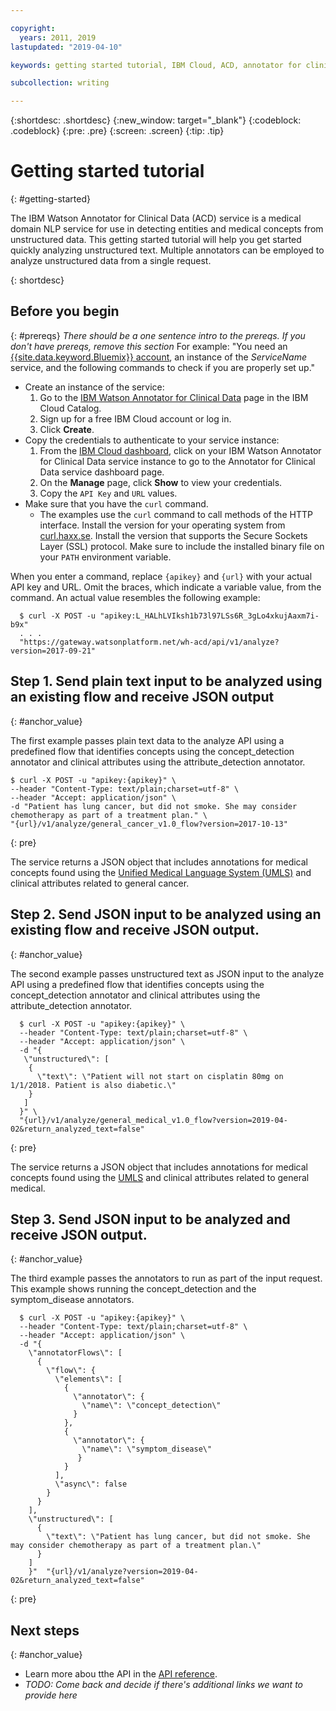 ```yaml
---

copyright:
  years: 2011, 2019
lastupdated: "2019-04-10"

keywords: getting started tutorial, IBM Cloud, ACD, annotator for clinical data

subcollection: writing

---
```


{:shortdesc: .shortdesc}
{:new_window: target="_blank"}
{:codeblock: .codeblock}
{:pre: .pre}
{:screen: .screen}
{:tip: .tip}

<!-- Name your file `getting-started.md` and include it in the Learn nav group in your toc file. -->


# Getting started tutorial
{: #getting-started}

<!-- The title of your H1 should be Getting started tutorial. Don't include your offering name in the H1. Do include it as a search keyword, though. See the example keywords above. -->

The IBM Watson Annotator for Clinical Data (ACD) service is a medical domain NLP service for use in detecting entities and medical concepts from unstructured data. This getting started tutorial will help you get started quickly analyzing unstructured text. Multiple annotators can be employed to analyze unstructured data from a single request.

{: shortdesc}

## Before you begin
{: #prereqs}
_There should be a one sentence intro to the prereqs. If you don't have prereqs, remove this section_ For example: "You need an [{{site.data.keyword.Bluemix}} account](https://cloud.ibm.com/registration/), an instance of the _ServiceName_ service, and the following commands to check if you are properly set up."

* Create an instance of the service:
  1. Go to the [IBM Watson Annotator for Clinical Data](https://dev.console.test.cloud.ibm.com/catalog/services/wh-acd) page in the IBM Cloud Catalog.
  2. Sign up for a free IBM Cloud account or log in.
  3. Click **Create**.
* Copy the credentials to authenticate to your service instance:
  1. From the [IBM Cloud dashboard](https://dev.console.test.cloud.ibm.com/dashboard/apps), click on your IBM Watson Annotator for Clinical Data service instance to go to the Annotator for Clinical Data service dashboard page.
  2. On the **Manage** page, click **Show** to view your credentials.
  3. Copy the `API Key` and `URL` values.
* Make sure that you have the `curl` command.
  * The examples use the `curl` command to call methods of the HTTP interface. Install the version for your operating system from [curl.haxx.se](https://curl.haxx.se). Install the version that supports the Secure Sockets Layer (SSL) protocol. Make sure to include the installed binary file on your `PATH` environment variable.  

When you enter a command, replace `{apikey}` and `{url}` with your actual API key and URL. Omit the braces, which indicate a variable value, from the command. An actual value resembles the following example:

```Curl
  $ curl -X POST -u "apikey:L_HALhLVIksh1b73l97LSs6R_3gLo4xkujAaxm7i-b9x"
  . . .
  "https://gateway.watsonplatform.net/wh-acd/api/v1/analyze?version=2017-09-21"
```

## Step 1. Send plain text input to be analyzed using an existing flow and receive JSON output
{: #anchor_value}

The first example passes plain text data to the analyze API using a predefined flow that identifies concepts using the concept_detection annotator and clinical attributes using the attribute_detection annotator.

  ```Curl
  $ curl -X POST -u "apikey:{apikey}" \
  --header "Content-Type: text/plain;charset=utf-8" \
  --header "Accept: application/json" \
  -d "Patient has lung cancer, but did not smoke. She may consider chemotherapy as part of a treatment plan." \
  "{url}/v1/analyze/general_cancer_v1.0_flow?version=2017-10-13"
  ```
  {: pre}

The service returns a JSON object that includes annotations for medical concepts found using the [Unified Medical Language System (UMLS)](https://www.nlm.nih.gov/research/umls/) and clinical attributes related to general cancer.

## Step 2. Send JSON input to be analyzed using an existing flow and receive JSON output.
{: #anchor_value}

The second example passes unstructured text as JSON input to the analyze API using a predefined flow that identifies concepts using the concept_detection annotator and clinical attributes using the attribute_detection annotator.

```Curl
  $ curl -X POST -u "apikey:{apikey}" \
  --header "Content-Type: text/plain;charset=utf-8" \
  --header "Accept: application/json" \
  -d "{
   \"unstructured\": [
    {
      \"text\": \"Patient will not start on cisplatin 80mg on 1/1/2018. Patient is also diabetic.\"     
    }
   ]
  }" \
  "{url}/v1/analyze/general_medical_v1.0_flow?version=2019-04-02&return_analyzed_text=false"
```
{: pre}

The service returns a JSON object that includes annotations for medical concepts found using the [UMLS](https://www.nlm.nih.gov/research/umls/) and clinical attributes related to general medical.

## Step 3. Send JSON input to be analyzed and receive JSON output.
{: #anchor_value}

The third example passes the annotators to run as part of the input request. This example shows running the concept_detection and the symptom_disease annotators.

```Curl
  $ curl -X POST -u "apikey:{apikey}" \
  --header "Content-Type: text/plain;charset=utf-8" \
  --header "Accept: application/json" \
  -d "{
    \"annotatorFlows\": [
      {
        \"flow\": {
          \"elements\": [
            {
              \"annotator\": {
                \"name\": \"concept_detection\"
              }
            },
            {
              \"annotator\": {
                \"name\": \"symptom_disease\"
               }
            }
          ],
          \"async\": false
        }
      }
    ],
    \"unstructured\": [
      {
        \"text\": \"Patient has lung cancer, but did not smoke. She may consider chemotherapy as part of a treatment plan.\"
      }
    ]
    }"  "{url}/v1/analyze?version=2019-04-02&return_analyzed_text=false"
```
{: pre}

## Next steps
{: #anchor_value}

* Learn more abou tthe API in the [API reference](https://cloud.ibm.com/apidocs/wh-acd).
* _TODO: Come back and decide if there's additional links we want to provide here_
